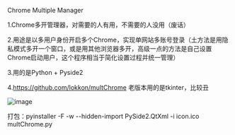 Chrome Multiple Manager

1.Chrome多开管理器，对需要的人有用，不需要的人没用（废话）

2.用途是以多用户身份开启多个Chrome，实现单网站多账号登录（土方法是用隐私模式多开一个窗口，或是用其他浏览器多开，高级一点的方法是自己设置Chrome启动用户，这个程序相当于简化设置过程并统一管理）

3.用的是Python + Pyside2

4.https://github.com/lokkon/multChrome 老版本用的是tkinter，比较丑

![image](https://raw.githubusercontent.com/lokkon/multChrome_pyside2/main/ui/main.png)

打包：pyinstaller -F -w --hidden-import PySide2.QtXml -i icon.ico multChrome.py